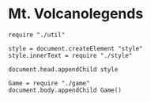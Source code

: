 Mt. Volcanolegends
==================

    require "./util"

    style = document.createElement "style"
    style.innerText = require "./style"

    document.head.appendChild style

    Game = require "./game"
    document.body.appendChild Game()
